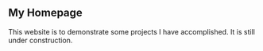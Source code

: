 ## My Homepage
This website is to demonstrate some projects I have accomplished. It is still under construction.
